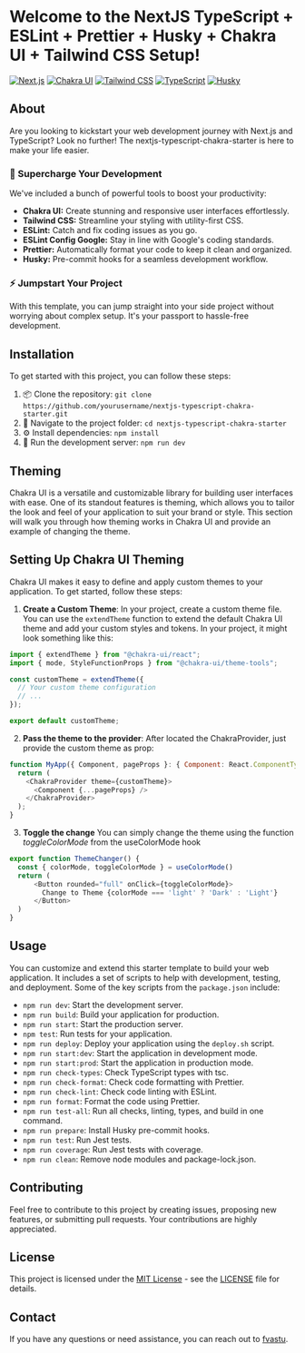 # Welcome to the NextJS TypeScript + ESLint + Prettier + Husky + Chakra UI + Tailwind CSS Setup!

[![Next.js](https://img.shields.io/badge/Next.js-v14.0.1-blue)](https://nextjs.org/)
[![Chakra UI](https://img.shields.io/badge/Chakra_UI-v2.4.1-blue)](https://chakra-ui.com/)
[![Tailwind CSS](https://img.shields.io/badge/Tailwind_CSS-v3.2.4-blue)](https://tailwindcss.com/)
[![TypeScript](https://img.shields.io/badge/TypeScript-v4.9.3-blue)](https://www.typescriptlang.org/)
[![Husky](https://img.shields.io/badge/Husky-v8.0.0-green)](https://github.com/typicode/husky)

## About

Are you looking to kickstart your web development journey with Next.js and TypeScript? Look no further! The nextjs-typescript-chakra-starter is here to make your life easier.

### 🚀 Supercharge Your Development

We've included a bunch of powerful tools to boost your productivity:

- **Chakra UI:** Create stunning and responsive user interfaces effortlessly.
- **Tailwind CSS:** Streamline your styling with utility-first CSS.
- **ESLint:** Catch and fix coding issues as you go.
- **ESLint Config Google:** Stay in line with Google's coding standards.
- **Prettier:** Automatically format your code to keep it clean and organized.
- **Husky:** Pre-commit hooks for a seamless development workflow.

### ⚡ Jumpstart Your Project

With this template, you can jump straight into your side project without worrying about complex setup. It's your passport to hassle-free development.

## Installation

To get started with this project, you can follow these steps:

1. 📦 Clone the repository: `git clone https://github.com/yourusername/nextjs-typescript-chakra-starter.git`
2. 📂 Navigate to the project folder: `cd nextjs-typescript-chakra-starter`
3. ⚙️ Install dependencies: `npm install`
4. 🚀 Run the development server: `npm run dev`

## Theming

Chakra UI is a versatile and customizable library for building user interfaces with ease. One of its standout features is theming, which allows you to tailor the look and feel of your application to suit your brand or style. This section will walk you through how theming works in Chakra UI and provide an example of changing the theme.

## Setting Up Chakra UI Theming

Chakra UI makes it easy to define and apply custom themes to your application. To get started, follow these steps:

1. **Create a Custom Theme**: In your project, create a custom theme file. You can use the `extendTheme` function to extend the default Chakra UI theme and add your custom styles and tokens. In your project, it might look something like this:

```javascript
import { extendTheme } from "@chakra-ui/react";
import { mode, StyleFunctionProps } from "@chakra-ui/theme-tools";

const customTheme = extendTheme({
  // Your custom theme configuration
  // ...
});

export default customTheme;
```

2. **Pass the theme to the provider**: After located the ChakraProvider, just provide the custom theme as prop:
   
```javascript
function MyApp({ Component, pageProps }: { Component: React.ComponentType; pageProps: Record<string, unknown> }) {
  return (
    <ChakraProvider theme={customTheme}>
      <Component {...pageProps} />
    </ChakraProvider>
  );
}
```

3. **Toggle the change** You can simply change the theme using the function *toggleColorMode* from the useColorMode hook

```javascript
export function ThemeChanger() {
  const { colorMode, toggleColorMode } = useColorMode()
  return (
      <Button rounded="full" onClick={toggleColorMode}>
        Change to Theme {colorMode === 'light' ? 'Dark' : 'Light'}
      </Button>
  )
}
```

## Usage

You can customize and extend this starter template to build your web application. It includes a set of scripts to help with development, testing, and deployment. Some of the key scripts from the `package.json` include:

- `npm run dev`: Start the development server.
- `npm run build`: Build your application for production.
- `npm run start`: Start the production server.
- `npm test`: Run tests for your application.
- `npm run deploy`: Deploy your application using the `deploy.sh` script.
- `npm run start:dev`: Start the application in development mode.
- `npm run start:prod`: Start the application in production mode.
- `npm run check-types`: Check TypeScript types with tsc.
- `npm run check-format`: Check code formatting with Prettier.
- `npm run check-lint`: Check code linting with ESLint.
- `npm run format`: Format the code using Prettier.
- `npm run test-all`: Run all checks, linting, types, and build in one command.
- `npm run prepare`: Install Husky pre-commit hooks.
- `npm run test`: Run Jest tests.
- `npm run coverage`: Run Jest tests with coverage.
- `npm run clean`: Remove node modules and package-lock.json.

## Contributing

Feel free to contribute to this project by creating issues, proposing new features, or submitting pull requests. Your contributions are highly appreciated.

## License

This project is licensed under the [MIT License](https://opensource.org/licenses/MIT) - see the [LICENSE](LICENSE) file for details.

## Contact

If you have any questions or need assistance, you can reach out to [fvastu](https://github.com/fvastu).
